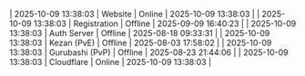 | 2025-10-09 13:38:03 | Website | Online | 2025-10-09 13:38:03 |
| 2025-10-09 13:38:03 | Registration | Offline | 2025-09-09 16:40:23 |
| 2025-10-09 13:38:03 | Auth Server | Offline | 2025-08-18 09:33:31 |
| 2025-10-09 13:38:03 | Kezan (PvE) | Offline | 2025-08-03 17:58:02 |
| 2025-10-09 13:38:03 | Gurubashi (PvP) | Offline | 2025-08-23 21:44:06 |
| 2025-10-09 13:38:03 | Cloudflare | Online | 2025-10-09 13:38:03 |
